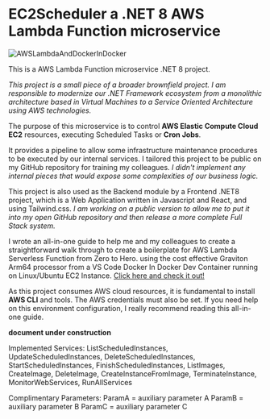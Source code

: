 # EC2Scheduler a .NET 8 AWS Lambda Function microservice
![AWSLambdaAndDockerInDocker](https://github.com/user-attachments/assets/28ce3e1a-c849-49fc-80a2-3edb970e34f3)

This is a AWS Lambda Function microservice .NET 8 project.

*This project is a small piece of a broader brownfield project. I am responsible to modernize our .NET Framework ecosystem from a monolithic architecture based in Virtual Machines to a Service Oriented Architecture using AWS technologies.*

The purpose of this microservice is to control **AWS Elastic Compute Cloud EC2** resources, executing Scheduled Tasks or **Cron Jobs**.

It provides a pipeline to allow some infrastructure maintenance procedures to be executed by our internal services.
I tailored this project to be public on my GitHub repository for training my colleagues. *I didn't implement any internal pieces that would expose some complexities of our business logic.*

This project is also used as the Backend module by a Frontend .NET8 project, which is a Web Application written in Javascript and React, and using Tailwind.css. *I am working on a public version to allow me to put it into my open GitHub repository and then release a more complete Full Stack system.*

I wrote an all-in-one guide to help me and my colleagues to create a straightforward walk through to create a boilerplate for AWS Lambda Serverless Function from Zero to Hero. using the cost effective Graviton Arm64 processor from a VS Code Docker In Docker Dev Container running on Linux/Ubuntu EC2 Instance. [Click here and check it out!](https://www.linkedin.com/pulse/publish-net-8-microservice-aws-lambda-function-using-cost-santos-vsiqe)

As this project consumes AWS cloud resources, it is fundamental to install **AWS CLI** and tools. The AWS credentials must also be set. If you need help on this environment configuration, I really recommend reading this all-in-one guide.

**__document under construction__**

Implemented Services:
ListScheduledInstances,
UpdateScheduledInstances,
DeleteScheduledInstances,
StartScheduledInstances,
FinishScheduledInstances,
ListImages,
CreateImage,
DeleteImage,
CreateInstanceFromImage,
TerminateInstance,
MonitorWebServices,
RunAllServices

Complimentary Parameters:
ParamA = auxiliary parameter A
ParamB = auxiliary parameter B
ParamC = auxiliary parameter C
